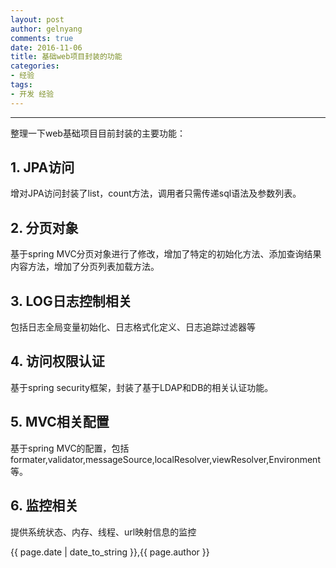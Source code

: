 ```yaml
---
layout: post
author: gelnyang
comments: true
date: 2016-11-06
title: 基础web项目封装的功能
categories:
- 经验
tags:
- 开发 经验
---
```

---

整理一下web基础项目目前封装的主要功能：


## 1. JPA访问
增对JPA访问封装了list，count方法，调用者只需传递sql语法及参数列表。

## 2. 分页对象
基于spring MVC分页对象进行了修改，增加了特定的初始化方法、添加查询结果内容方法，增加了分页列表加载方法。
 
## 3. LOG日志控制相关
包括日志全局变量初始化、日志格式化定义、日志追踪过滤器等

## 4. 访问权限认证
基于spring security框架，封装了基于LDAP和DB的相关认证功能。

## 5. MVC相关配置
基于spring MVC的配置，包括 formater,validator,messageSource,localResolver,viewResolver,Environment等。

## 6. 监控相关
提供系统状态、内存、线程、url映射信息的监控


{{ page.date | date_to_string }},{{ page.author }}
